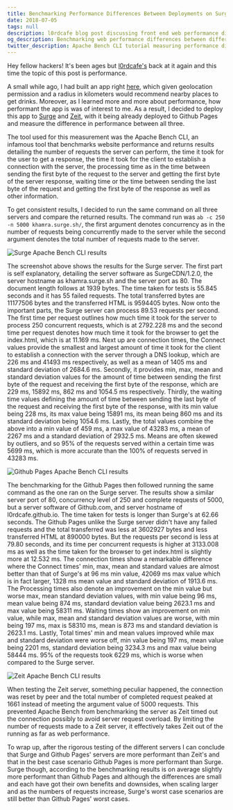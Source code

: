 ```yaml
---
title: Benchmarking Performance Differences Between Deployments on Surge, Zeit and Github Pages
date: 2018-07-05
tags: null
description: l0rdcafe blog post discussing front end web performance differences between deployment platforms Github Pages, Zeit and Surge using Apache Bench command line interface to measure processing, server response, DNS waiting and connection times including iTerm2 screenshots.
og_description: Benchmarking web performance differences between different deployment options on Surge, Zeit and Github Pages outlining which is fastest in server response, DNS lookup, request processing and connection times with Apache Bench CLI.
twitter_description: Apache Bench CLI tutorial measuring performance differences between Surge, Zeit and Github Pages deployments in server response, request processing and DNS lookup.
---
```


Hey fellow <span class="main__body__content__span">hackers!</span> It's been ages but [l0rdcafe's](mailto:me@l0rdcafe.com) back at it again and this time the topic of this post is performance.

 A small while ago, I had built an app right [here](https://l0rdcafe.github.io/khamra/), which given geolocation permission and a radius in kilometers would recommend nearby places to get drinks. Moreover, as I learned more and more about performance, how performant the app is was of interest to me. As a result, I decided to deploy this app to [Surge](https://surge.sh/) and [Zeit](https://zeit.co/now), with it being already deployed to Github Pages and measure the difference in performance between all three.
 
The tool used for this measurement was the Apache Bench CLI, an infamous tool that benchmarks website performance and returns results detailing the number of requests the server can perform, the time it took for the user to get a response, the time it took for the client to establish a connection with the server, the processing time as in the time between sending the first byte of the request to the server and getting the first byte of the server response, waiting time or the time between sending the last byte of the request and getting the first byte of the response as well as other information.
  
To get consistent results, I decided to run the same command on all three servers and compare the returned results. The command run was <code>ab -c 250 -n 5000 khamra.surge.sh/</code>, the first argument denotes concurrency as in the number of requests being concurrently made to the server while the second argument denotes the total number of requests made to the server.

![Surge Apache Bench CLI results](surge-ab.png)

The screenshot above shows the results for the Surge server.  The first part is self explanatory, detailing the server software as SurgeCDN/1.2.0, the server hostname as khamra.surge.sh and the server port as 80. The document length follows at 1939 bytes. The time taken for tests is 55.845 seconds and it has 55 failed requests. The total transferred bytes are 11177506 bytes and the transferred HTML is 9594405 bytes. Now onto the important parts, the Surge server can process 89.53 requests per second. The first time per request outlines how much time it took for the server to process 250 concurrent requests, which is at 2792.228 ms and the second time per request denotes how much time it took for the browser to get the index.html, which is at 11.169 ms. Next up are connection times, the Connect values provide the smallest and largest amount of time it took for the client to establish a connection with the server through a DNS lookup, which are 226 ms and 41493 ms respectively, as well as a mean of 1405 ms and standard deviation of 2684.6 ms. Secondly, it provides min, max, mean and standard deviation values for the amount of time between sending the first byte of the request and receiving the first byte of the response, which are 229 ms, 15892 ms, 862 ms and 1054.5 ms respectively. Thirdly, the waiting time values defining the amount of time between sending the last byte of the request and receiving the first byte of the response, with its min value being 228 ms, its max value being 15891 ms, its mean being 860 ms and its standard deviation being 1054.6 ms. Lastly, the total values combine the above into a min value of 459 ms, a max value of 43283 ms, a mean of 2267 ms and a standard deviation of 2932.5 ms. Means are often skewed by outliers, and so 95% of the requests served within a certain time was 5699 ms, which is more accurate than the 100% of requests served in 43283 ms.

![Github Pages Apache Bench CLI results](ghpages-ab.png)

The benchmarking for the Github Pages then followed running the same command as the one ran on the Surge server. The results show a similar server port of 80, concurrency level of 250 and complete requests of 5000, but a server software of Github.com, and server hostname of l0rdcafe.github.io. The time taken for tests is longer than Surge's at 62.66 seconds. The Github Pages unlike the Surge server didn't have any failed requests and the total transferred was less at 3602927 bytes and less transferred HTML at 890000 bytes. But the requests per second is less at 79.80 seconds, and its time per concurrent requests is higher at 3133.008 ms as well as the time taken for the browser to get index.html is slightly more at 12.532 ms. The connection times show a remarkable difference where the Connect times' min, max, mean and standard values are almost better than that of Surge's at 96 ms min value, 42069 ms max value which is in fact larger, 1328 ms mean value and standard deviation of 1913.6 ms. The Processing times also denote an improvement on the min value but worse max, mean standard deviation values, with min value being 96 ms, mean value being 874 ms, standard deviation value being 2623.1 ms and max value being 58311 ms. Waiting times show an improvement on min value, while max, mean and standard deviation values are worse, with min being 197 ms, max is 58310 ms, mean is 873 ms and standard deviation is 2623.1 ms. Lastly, Total times' min and mean values improved while max and standard deviation were worse off, min value being 197 ms, mean value being 2201 ms, standard deviation being 3234.3 ms and max value being 58444 ms. 95% of the requests took 6229 ms, which is worse when compared to the Surge server.

![Zeit Apache Bench CLI results](zeit-ab.png)

When testing the Zeit server, something peculiar happened, the connection was reset by peer and the total number of completed request peaked at 1661 instead of meeting the argument value of 5000 requests. This prevented Apache Bench from benchmarking the server as Zeit timed out the connection possibly to avoid server request overload. By limiting the number of requests made to a Zeit server, it effectively takes Zeit out of the running as far as web performance.

To wrap up, after the rigorous testing of the different servers I can conclude that Surge and Github Pages' servers are more performant than Zeit's and that in the best case scenario Github Pages is more performant than Surge. Surge though, according to the benchmarking results is on average slightly more performant than Github Pages and although the differences are small and each have got their own benefits and downsides, when scaling larger and as the numbers of requests increase, Surge's worst case scenarios are still better than Github Pages' worst cases.